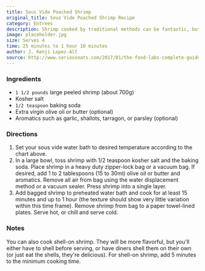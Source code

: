 ```yaml
---
title: Sous Vide Poached Shrimp
original_title: Sous Vide Poached Shrimp Recipe
category: Entrees
description: Shrimp cooked by traditional methods can be fantastic, but nailing the perfect temperature can be a bit hit or miss. With a sous vide cooker, you don't have this issue because that short window of time between perfect and overcooked stretches out to a good half hour or so. Sous vide also allows you to achieve textures that you can't really achieve through more traditional methods and affords you the opportunity to infuse the shrimp with flavor while they cook. This recipe delivers basic poached-style shrimp, like the kind you'd serve chilled in a shrimp cocktail.
image: placeholder.jpg
size: Serves 4
time: 25 minutes to 1 hour 10 minutes
author: J. Kenji Lopez-Alt
source: http://www.seriouseats.com/2017/01/the-food-labs-complete-guide-to-sous-vide-shrimp.html
---
```


### Ingredients

* `1 1/2 pounds` large peeled shrimp (about 700g)
* Kosher salt
* `1/2 teaspoon` baking soda
* Extra virgin olive oil or butter (optional)
* Aromatics such as garlic, shallots, tarragon, or parsley (optional)

### Directions

1. Set your sous vide water bath to desired temperature according to the chart above.
2. In a large bowl, toss shrimp with 1/2 teaspoon kosher salt and the baking soda. Place shrimp in a heavy duty zipper-lock bag or a vacuum bag. If desired, add 1 to 2 tablespoons (15 to 30ml) olive oil or butter and aromatics. Remove all air from bag using the water displacement method or a vacuum sealer. Press shrimp into a single layer.
3. Add bagged shrimp to preheated water bath and cook for at least 15 minutes and up to 1 hour (the texture should show very little variation within this time frame). Remove shrimp from bag to a paper towel-lined plates. Serve hot, or chill and serve cold.

### Notes

You can also cook shell-on shrimp. They will be more flavorful, but you'll either have to shell before serving, or have diners shell them on their own (or just eat the shells, they're delicious). For shell-on shrimp, add 5 minutes to the minimum cooking time.